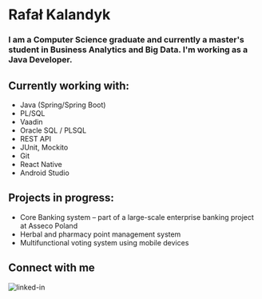 # Rafał Kalandyk

### I am a Computer Science graduate and currently a master's student in Business Analytics and Big Data. I'm working as a Java Developer.

## Currently working with: 
- Java (Spring/Spring Boot)   
- PL/SQL   
- Vaadin   
- Oracle SQL / PLSQL   
- REST API   
- JUnit, Mockito   
- Git   
- React Native   
- Android Studio   

## Projects in progress:
- Core Banking system – part of a large-scale enterprise banking project at Asseco Poland  
- Herbal and pharmacy point management system  
- Multifunctional voting system using mobile devices  

## Connect with me  
[<img align="left" alt="linked-in" src="https://img.shields.io/badge/linkedin-%230077B5.svg?&style=for-the-badge&logo=linkedin&logoColor=white" />](https://www.linkedin.com/in/rafal-kalandyk)
